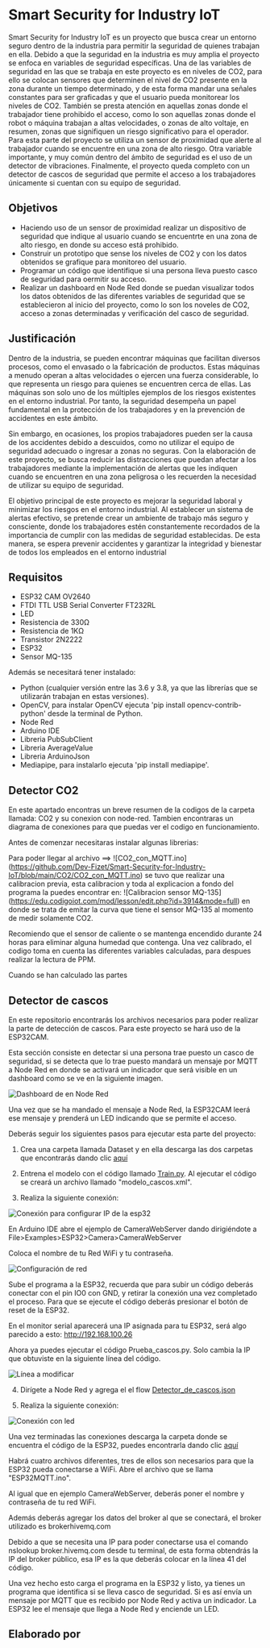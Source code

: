 # Smart Security for Industry IoT

Smart Security for Industry IoT es un proyecto que busca crear un entorno seguro dentro de la industria para permitir la seguridad de quienes trabajan en ella. 
Debido a que la seguridad en la industria es muy amplia el proyecto se enfoca en variables de seguridad específicas.
Una de las variables de seguridad en las que se trabaja en este proyecto es en niveles de CO2, para ello se colocan sensores  que determinen el nivel de CO2 presente en la zona durante un tiempo determinado, y de esta forma mandar una señales constantes para ser graficadas y que el usuario pueda monitorear los niveles de CO2.
También se presta atención en aquellas zonas donde el trabajador tiene prohibido el acceso, como lo son aquellas zonas donde el robot o máquina trabajan a altas velocidades, o zonas de alto voltaje, en resumen, zonas que signifiquen un riesgo significativo para el operador. Para esta parte del proyecto se utiliza un sensor de proximidad que alerte al trabajador cuando se encuentre en una zona de alto riesgo.
Otra variable importante, y muy común dentro del ámbito de seguridad es el uso de un detector de vibraciones.
Finalmente, el proyecto queda completo con un detector de cascos de seguridad que permite el acceso a los trabajadores únicamente si cuentan con su equipo de seguridad.

## Objetivos

+ Haciendo uso de un sensor de proximidad realizar un dispositivo de seguridad que indique al usuario cuando se encuentrte en una zona de alto riesgo, en donde su acceso está prohibido.
+ Construir un prototipo que sense los niveles de CO2 y con los datos obtenidos se grafique para monitoreo del usuario.
+ Programar un código que identifique si una persona lleva puesto casco de seguridad para oermitir su acceso.
+ Realizar un dashboard en Node Red donde se puedan visualizar todos los datos obtenidos de las diferentes variables de seguridad que se establecieron al inicio del proyecto, como lo son los noveles de CO2, acceso a zonas determinadas y verificación del casco de seguridad.

## Justificación

Dentro de la industria, se pueden encontrar máquinas que facilitan diversos procesos, como el envasado o la fabricación de productos. Estas máquinas a menudo operan a altas velocidades o ejercen una fuerza considerable, lo que representa un riesgo para quienes se encuentren cerca de ellas. Las máquinas son solo uno de los múltiples ejemplos de los riesgos existentes en el entorno industrial. Por tanto, la seguridad desempeña un papel fundamental en la protección de los trabajadores y en la prevención de accidentes en este ámbito.

Sin embargo, en ocasiones, los propios trabajadores pueden ser la causa de los accidentes debido a descuidos, como no utilizar el equipo de seguridad adecuado o ingresar a zonas no seguras. Con la elaboración de este proyecto, se busca reducir las distracciones que puedan afectar a los trabajadores mediante la implementación de alertas que les indiquen cuando se encuentren en una zona peligrosa o les recuerden la necesidad de utilizar su equipo de seguridad.

El objetivo principal de este proyecto es mejorar la seguridad laboral y minimizar los riesgos en el entorno industrial. Al establecer un sistema de alertas efectivo, se pretende crear un ambiente de trabajo más seguro y consciente, donde los trabajadores estén constantemente recordados de la importancia de cumplir con las medidas de seguridad establecidas. De esta manera, se espera prevenir accidentes y garantizar la integridad y bienestar de todos los empleados en el entorno industrial

## Requisitos

+ ESP32 CAM OV2640
+ FTDI TTL USB Serial Converter FT232RL
+ LED
+ Resistencia de 330Ω
+ Resistencia de 1KΩ
+ Transistor 2N2222
+ ESP32 
+ Sensor MQ-135 

Además se necesitará tener instalado:

+ Python (cualquier versión entre las 3.6 y 3.8, ya que las librerías que se utilizarán trabajan en estas versiones).
+ OpenCV, para instalar OpenCV  ejecuta 'pip install opencv-contrib-python' desde la terminal de Python.
+ Node Red
+ Arduino IDE
+ Libreria PubSubClient
+ Libreria AverageValue 
+ Libreria ArduinoJson 
+ Mediapipe, para instalarlo ejecuta 'pip install mediapipe'.

## Detector CO2
<p> En este apartado encontras un breve resumen de la codigos de la carpeta llamada: CO2 y su conexion con node-red. Tambien encontraras un diagrama de conexiones para que puedas ver el codigo en funcionamiento. </p>

Antes de comenzar necesitaras instalar algunas librerias: 

Para poder llegar al archivo ==> ![CO2_con_MQTT.ino] (https://github.com/Dev-Fizet/Smart-Security-for-Industry-IoT/blob/main/CO2/CO2_con_MQTT.ino) se tuvo que realizar una calibracion previa, esta calibracion y toda al explicacion a fondo del programa la puedes encontrar en: ![Calibracion sensor MQ-135] (https://edu.codigoiot.com/mod/lesson/edit.php?id=3914&mode=full) en donde se trata de emitar la curva que tiene el sensor MQ-135 al momento de medir solamente CO2. 

Recomiendo que el sensor de caliente o se mantenga encendido durante 24 horas para eliminar alguna humedad que contenga. Una vez calibrado, el codigo toma en cuenta las diferentes variables calculadas, para despues realizar la lectura de PPM. 

Cuando se han calculado las partes 
  
 
## Detector de cascos

En este repositorio encontrarás los archivos necesarios para poder realizar la parte de detección de cascos. Para este proyecto se hará uso de la ESP32CAM.

Esta sección consiste en detectar si una persona trae puesto un casco de seguridad, si se detecta que lo trae puesto mandará un mensaje por MQTT a Node Red en donde se activará un indicador que será visible en un dashboard como se ve en la siguiente imagen.

![Dashboard de en Node Red](https://github.com/Dev-Fizet/Smart-Security-for-Industry-IoT/blob/main/Dashboard.png)

Una vez que se ha mandado el mensaje a Node Red, la ESP32CAM leerá ese mensaje y prenderá un LED indicando que se permite el acceso.

Deberás seguir los siguientes pasos para ejecutar esta parte del proyecto:


1. Crea una carpeta llamada Dataset y en ella descarga las dos carpetas que encontrarás dando clic [aquí](https://github.com/Dev-Fizet/Smart-Security-for-Industry-IoT/tree/main/Detector%20de%20cascos/Dataset)

2. Entrena el modelo con el código llamado  [Train.py](https://github.com/Dev-Fizet/Smart-Security-for-Industry-IoT/blob/main/Detector%20de%20cascos/Train.py). Al ejecutar el código se creará un archivo llamado "modelo_cascos.xml".

3. Realiza la siguiente conexión:

![Conexión para configurar IP de la esp32](https://github.com/Dev-Fizet/Smart-Security-for-Industry-IoT/blob/main/Esquema1.jpg)

En Arduino IDE abre el ejemplo de CameraWebServer dando dirigiéndote a File>Examples>ESP32>Camera>CameraWebServer

Coloca el nombre de tu Red WiFi y tu contraseña.

![Configuración de red](https://github.com/Dev-Fizet/Smart-Security-for-Industry-IoT/blob/main/RED_y_contrase%C3%B1a.png)

Sube el programa a la ESP32, recuerda que para subir un código deberás conectar con el pin IO0 con GND, y retirar la conexión una vez completado el proceso. Para que se ejecute el código deberás presionar el botón de reset de la ESP32. 

En el monitor serial aparecerá una IP asignada para tu ESP32, será algo parecido a esto: http://192.168.100.26

Ahora ya puedes ejecutar el código Prueba_cascos.py. Solo cambia la IP que obtuviste en la siguiente línea del código.

![Línea a modificar](https://github.com/Dev-Fizet/Smart-Security-for-Industry-IoT/blob/main/L%C3%ADnea%20a%20modificar.png)

4. Dirígete a Node Red y agrega el el flow [Detector_de_cascos.json](https://github.com/Dev-Fizet/Smart-Security-for-Industry-IoT/blob/main/Detector_cascos.json)

5. Realiza la siguiente conexión:

![Conexión con led](https://github.com/Dev-Fizet/Smart-Security-for-Industry-IoT/blob/main/Esquema2.jpg)

Una vez terminadas las conexiones descarga la carpeta donde se encuentra el código de la ESP32, puedes encontrarla dando clic  [aquí](https://github.com/Dev-Fizet/Smart-Security-for-Industry-IoT/tree/main/Detector%20de%20cascos/ESP32MQTT)

Habrá cuatro archivos diferentes, tres de ellos son necesarios para que la  ESP32 pueda conectarse a WiFi. Abre el archivo que se llama "ESP32MQTT.ino".

Al igual que en ejemplo CameraWebServer, deberás poner el nombre y contraseña de tu red WiFi.

Además deberás agregar los datos del broker al que se conectará, el broker utilizado es brokerhivemq.com

Debido a que se necesita una IP para poder conectarse usa el comando nslookup broker.hivemq.com desde tu terminal, de esta forma obtendrás la IP del broker público, esa IP es la que deberás colocar en la línea 41 del código. 

Una vez hecho esto carga el programa en la ESP32 y listo, ya tienes un programa que identifica si se lleva casco de seguridad. Si es así envía un mensaje por MQTT que es recibido por Node Red y activa un indicador. La ESP32 lee el mensaje que llega a Node Red y enciende un LED.

## Elaborado por
